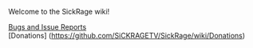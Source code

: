 Welcome to the SickRage wiki!

[Bugs and Issue Reports](http://github.com/sickragetv/sickrage-issues/issues)
<br>
[Donations] (https://github.com/SiCKRAGETV/SickRage/wiki/Donations)